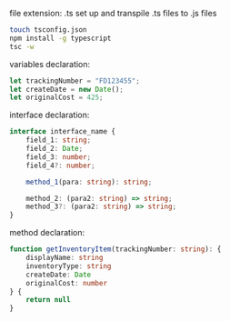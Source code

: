 file extension: .ts
set up and transpile .ts files to .js files

```zsh
touch tsconfig.json
npm install -g typescript
tsc -w
```

variables declaration:

```typescript
let trackingNumber = "FD123455";
let createDate = new Date();
let originalCost = 425;
```

interface declaration:

```typescript
interface interface_name {
    field_1: string;
    field_2: Date;
    field_3: number;
    field_4?: number;

    method_1(para: string): string;

    method_2: (para2: string) => string;
    method_3?: (para2: string) => string;
}
```

method declaration:

```typescript
function getInventoryItem(trackingNumber: string): {
    displayName: string
    inventoryType: string
    createDate: Date
    originalCost: number
} {
    return null
}
```